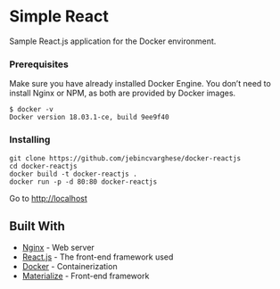 # Simple React

Sample React.js application for the Docker environment.


### Prerequisites

Make sure you have already installed Docker Engine.
You don’t need to install Nginx or NPM, as both are provided by Docker images.

```
$ docker -v
Docker version 18.03.1-ce, build 9ee9f40
```


### Installing

```
git clone https://github.com/jebincvarghese/docker-reactjs
cd docker-reactjs
docker build -t docker-reactjs .
docker run -p -d 80:80 docker-reactjs

```
Go to [http://localhost](http://localhost)


## Built With

* [Nginx](https://nginx.org/en/) - Web server
* [React.js](https://reactjs.org/) - The front-end framework used
* [Docker](https://www.docker.com/) - Containerization
* [Materialize](https://materializecss.com/) - Front-end framework





